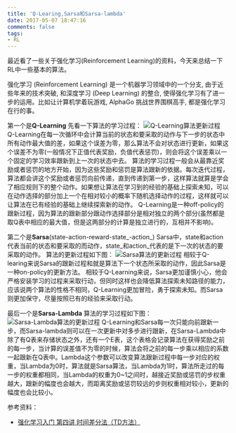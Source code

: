```yaml
---
title: 'Q-Learing,Sarsa和Sarsa-lambda'
date: 2017-05-07 18:47:16
comments: false
tags:
- RL
---
```

最近看了一些关于强化学习(Reinforcement Learning)的资料，今天来总结一下RL中一些基本的算法。
<!--more-->
强化学习 (Reinforcement Learning) 是一个机器学习领域中的一个分支, 由于近些年来的技术突破, 和深度学习 (Deep Learning) 的整合, 使得强化学习有了进一步的运用。比如让计算机学着玩游戏, AlphaGo 挑战世界围棋高手, 都是强化学习在行的事。

第一个是**Q-Learning**
先看一下算法的学习过程：
![Q-Learning算法更新过程](http://onaxllwtn.bkt.clouddn.com/2017-05-07-1.png)
Q-Learning在每一次循环中会计算当前的状态和要采取的动作与下一步的状态中所有动作最大值的差，如果这个误差为零，那么算法不会对状态进行更新，如果这个误差不为零(一般情况下正值代表奖励，负值代表惩罚)，则会将这个误差乘以一个固定的学习效率跟新到上一次的状态中去。
算法的学习过程一般会从最靠近奖励或者惩罚的地方开始，因为这些奖励和惩罚是算法跟新的依据。每次迭代过程，算法都会讲这个奖励或者惩罚向前传递，直到传递到第一步，这样算法就算是学会了相应规则下的整个动作。如果想让算法在学习到的经验的基础上探索未知，可以在动作选择的部分加上一个在相对较小的概率下随机选择动作的过程，这样就可以让算法在已有经验的基础上继续探索新的动作。
Q-Learning是一种off-policy的跟新过程，因为算法的跟新部分跟动作选择部分是相对独立的两个部分(虽然都是取Q表中相应的最大值，但是这两部分的计算是独立进行的，互相并不影响)。


第二个是**Sarsa**(state-action-reward-state\_-action\_)
Sarsa中，state和action代表当前的状态和要采取的而动作，state\_和action\_代表的是下一次的状态的要采取的动作。
算法的更新过程如下图：
![Sarsa算法的更新过程](http://onaxllwtn.bkt.clouddn.com/2017-05-07-2.png)
相较于Q-learing来说Sarsa的跟新过程和就是算法下一个状态所采取的动作，因此Sarsa是一种on-policy的更新方法。
相较于Q-Learning来说，Sarsa更加谨慎小心，他会严格安装学习的过程来采取行动，但同时这样也会降低算法探索未知路径的能力，应该说两个算法的性格不相同，Q-Learning更加冒险，勇于探索未知。而Sarsa则更加保守，尽量按照已有的经验来采取行动。


最后一个是**Sarsa-Lambda**
算法的学习过程如下图：
![Sarsa\-Lambda算法的更新过程](http://onaxllwtn.bkt.clouddn.com/2017-05-07-3.png)
Q-Learning和Sarsa每一次只能向前跟新一步，而Sarsa-lambda则可以在一次更新中对多步进行跟新，在Sarsa-Lambda中除了有Q表来存储状态之外，还有一个E表，这个表格会记录算法在获得奖励之前的每一步，当计算的误差值不为零的时候，算法会将之前的每一步乘以相应的系数一起跟新在Q表中。Lambda这个参数可以改变算法跟新过程中每一步对应的权重，当Lambda为0时，算法就是Sarsa算法，当Lambda为1时，算法所走过的每一步的权重都相同，当Lambda的权重为0~1之间时，越接近奖励或惩罚的步权重越大，跟新的幅度也会越大，而距离奖励或惩罚较远的步则权重相对较小，更新的幅度也会比较小。

参考资料：
* [强化学习入门 第四讲 时间差分法（TD方法）](https://zhuanlan.zhihu.com/p/25913410)